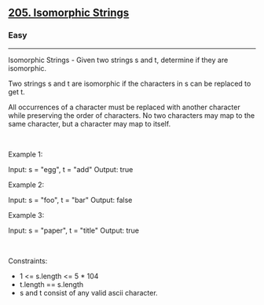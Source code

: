 <h2><a href="https://leetcode.com/problems/isomorphic-strings/">205. Isomorphic Strings</a></h2><h3>Easy</h3><hr>Isomorphic Strings - Given two strings s and t, determine if they are isomorphic.

Two strings s and t are isomorphic if the characters in s can be replaced to get t.

All occurrences of a character must be replaced with another character while preserving the order of characters. No two characters may map to the same character, but a character may map to itself.

 

Example 1:

Input: s = "egg", t = "add"
Output: true


Example 2:

Input: s = "foo", t = "bar"
Output: false


Example 3:

Input: s = "paper", t = "title"
Output: true


 

Constraints:

 * 1 <= s.length <= 5 * 104
 * t.length == s.length
 * s and t consist of any valid ascii character.
